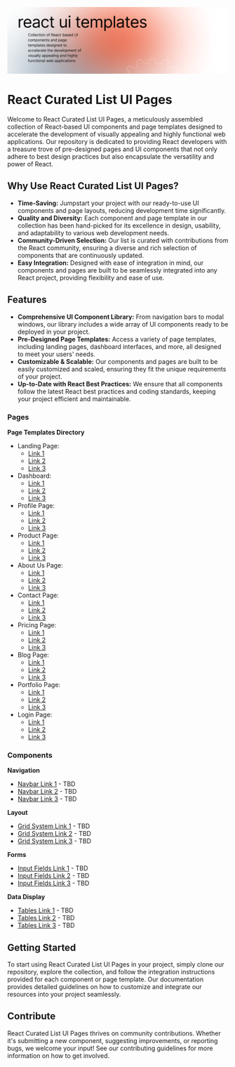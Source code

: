 ![Image Top](https://github.com/dvird/awesome-react-curated-list-ui/blob/main/banner.png)


# React Curated List UI Pages

Welcome to React Curated List UI Pages, a meticulously assembled collection of React-based UI components and page templates designed to accelerate the development of visually appealing and highly functional web applications. Our repository is dedicated to providing React developers with a treasure trove of pre-designed pages and UI components that not only adhere to best design practices but also encapsulate the versatility and power of React.

## Why Use React Curated List UI Pages?

- **Time-Saving:** Jumpstart your project with our ready-to-use UI components and page layouts, reducing development time significantly.
- **Quality and Diversity:** Each component and page template in our collection has been hand-picked for its excellence in design, usability, and adaptability to various web development needs.
- **Community-Driven Selection:** Our list is curated with contributions from the React community, ensuring a diverse and rich selection of components that are continuously updated.
- **Easy Integration:** Designed with ease of integration in mind, our components and pages are built to be seamlessly integrated into any React project, providing flexibility and ease of use.

## Features

- **Comprehensive UI Component Library:** From navigation bars to modal windows, our library includes a wide array of UI components ready to be deployed in your project.
- **Pre-Designed Page Templates:** Access a variety of page templates, including landing pages, dashboard interfaces, and more, all designed to meet your users' needs.
- **Customizable & Scalable:** Our components and pages are built to be easily customized and scaled, ensuring they fit the unique requirements of your project.
- **Up-to-Date with React Best Practices:** We ensure that all components follow the latest React best practices and coding standards, keeping your project efficient and maintainable.


### Pages

**Page Templates Directory**
- Landing Page: 
  - [Link 1](#landing-page-link-1)
  - [Link 2](#landing-page-link-2)
  - [Link 3](#landing-page-link-3)
- Dashboard: 
  - [Link 1](#dashboard-link-1)
  - [Link 2](#dashboard-link-2)
  - [Link 3](#dashboard-link-3)
- Profile Page: 
  - [Link 1](#profile-page-link-1)
  - [Link 2](#profile-page-link-2)
  - [Link 3](#profile-page-link-3)
- Product Page: 
  - [Link 1](#product-page-link-1)
  - [Link 2](#product-page-link-2)
  - [Link 3](#product-page-link-3)
- About Us Page: 
  - [Link 1](#about-us-page-link-1)
  - [Link 2](#about-us-page-link-2)
  - [Link 3](#about-us-page-link-3)
- Contact Page: 
  - [Link 1](#contact-page-link-1)
  - [Link 2](#contact-page-link-2)
  - [Link 3](#contact-page-link-3)
- Pricing Page: 
  - [Link 1](#pricing-page-link-1)
  - [Link 2](#pricing-page-link-2)
  - [Link 3](#pricing-page-link-3)
- Blog Page: 
  - [Link 1](#blog-page-link-1)
  - [Link 2](#blog-page-link-2)
  - [Link 3](#blog-page-link-3)
- Portfolio Page: 
  - [Link 1](#portfolio-page-link-1)
  - [Link 2](#portfolio-page-link-2)
  - [Link 3](#portfolio-page-link-3)
- Login Page: 
  - [Link 1](#login-page-link-1)
  - [Link 2](#login-page-link-2)
  - [Link 3](#login-page-link-3)
 
### Components

**Navigation**
- [Navbar Link 1](#navbar-link-1) - TBD
- [Navbar Link 2](#navbar-link-2) - TBD
- [Navbar Link 3](#navbar-link-3) - TBD

**Layout**
- [Grid System Link 1](#grid-system-link-1) - TBD
- [Grid System Link 2](#grid-system-link-2) - TBD
- [Grid System Link 3](#grid-system-link-3) - TBD

**Forms**
- [Input Fields Link 1](#input-fields-link-1) - TBD
- [Input Fields Link 2](#input-fields-link-2) - TBD
- [Input Fields Link 3](#input-fields-link-3) - TBD

**Data Display**
- [Tables Link 1](#tables-link-1) - TBD
- [Tables Link 2](#tables-link-2) - TBD
- [Tables Link 3](#tables-link-3) - TBD



## Getting Started

To start using React Curated List UI Pages in your project, simply clone our repository, explore the collection, and follow the integration instructions provided for each component or page template. Our documentation provides detailed guidelines on how to customize and integrate our resources into your project seamlessly.

## Contribute

React Curated List UI Pages thrives on community contributions. Whether it's submitting a new component, suggesting improvements, or reporting bugs, we welcome your input! See our contributing guidelines for more information on how to get involved.
